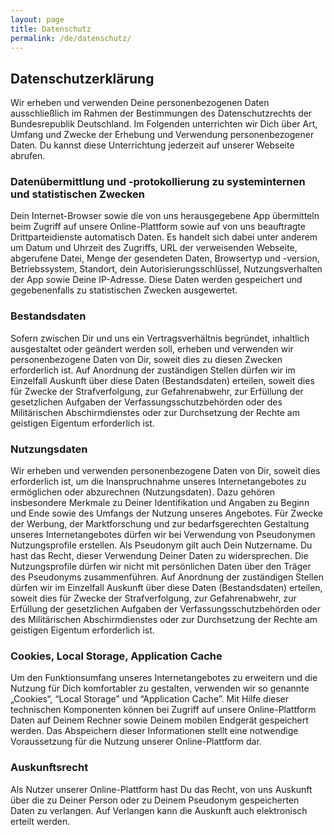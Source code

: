 ```yaml
---
layout: page
title: Datenschutz
permalink: /de/datenschutz/
---
```


## Datenschutzerklärung

Wir erheben und verwenden Deine personenbezogenen Daten ausschließlich im Rahmen der Bestimmungen des 
Datenschutzrechts der Bundesrepublik Deutschland. Im Folgenden unterrichten wir Dich über Art, Umfang und Zwecke der 
Erhebung und Verwendung personenbezogener Daten. Du kannst diese Unterrichtung jederzeit auf unserer Webseite abrufen.

### Datenübermittlung und -protokollierung zu systeminternen und statistischen Zwecken
      
Dein Internet-Browser sowie die von uns herausgegebene App übermitteln beim Zugriff auf unsere Online-Plattform sowie
auf von uns beauftragte Drittparteidienste automatisch Daten. Es handelt sich dabei unter anderem um Datum und 
Uhrzeit des Zugriffs, URL der verweisenden Webseite, abgerufene Datei, Menge der gesendeten Daten, Browsertyp und 
-version, Betriebssystem, Standort, dein Autorisierungsschlüssel, Nutzungsverhalten der App sowie Deine IP-Adresse. 
Diese Daten werden  gespeichert und gegebenenfalls zu statistischen Zwecken ausgewertet.

### Bestandsdaten
Sofern zwischen Dir und uns ein Vertragsverhältnis begründet, inhaltlich ausgestaltet oder geändert werden soll, 
erheben und verwenden wir personenbezogene Daten von Dir, soweit dies zu diesen Zwecken erforderlich ist. Auf 
Anordnung der zuständigen Stellen dürfen wir im Einzelfall Auskunft über diese Daten (Bestandsdaten) erteilen, 
soweit dies für Zwecke der Strafverfolgung, zur Gefahrenabwehr, zur Erfüllung der gesetzlichen Aufgaben der 
Verfassungsschutzbehörden oder des Militärischen Abschirmdienstes oder zur Durchsetzung der Rechte am geistigen 
Eigentum erforderlich ist.

### Nutzungsdaten
Wir erheben und verwenden personenbezogene Daten von Dir, soweit dies erforderlich ist, um die Inanspruchnahme 
unseres Internetangebotes zu ermöglichen oder abzurechnen (Nutzungsdaten). Dazu gehören insbesondere Merkmale zu 
Deiner Identifikation und Angaben zu Beginn und Ende sowie des Umfangs der Nutzung unseres Angebotes. Für Zwecke der 
Werbung, der Marktforschung und zur bedarfsgerechten Gestaltung unseres Internetangebotes dürfen wir bei Verwendung 
von Pseudonymen Nutzungsprofile erstellen. Als Pseudonym gilt auch Dein Nutzername. Du hast das Recht, dieser 
Verwendung Deiner Daten zu widersprechen. Die Nutzungsprofile dürfen wir nicht mit persönlichen Daten über  den
Träger des Pseudonyms zusammenführen. Auf Anordnung der zuständigen Stellen dürfen wir im Einzelfall Auskunft über 
diese Daten (Bestandsdaten) erteilen, soweit dies für Zwecke der Strafverfolgung, zur Gefahrenabwehr, zur Erfüllung 
der gesetzlichen Aufgaben der Verfassungsschutzbehörden oder des Militärischen Abschirmdienstes oder zur Durchsetzung
 der Rechte am geistigen Eigentum erforderlich ist.

### Cookies, Local Storage, Application Cache
Um den Funktionsumfang unseres Internetangebotes zu erweitern und die Nutzung für Dich komfortabler zu gestalten, 
verwenden wir so genannte „Cookies“, “Local Storage” und “Application Cache”. Mit Hilfe dieser technischen 
Komponenten können bei Zugriff auf unsere Online-Plattform Daten auf Deinem Rechner sowie Deinem mobilen Endgerät 
gespeichert werden. Das Abspeichern dieser Informationen stellt eine notwendige Voraussetzung für die Nutzung unserer
Online-Plattform dar.

### Auskunftsrecht
Als Nutzer unserer Online-Plattform hast Du das Recht, von uns Auskunft über die zu Deiner Person oder zu Deinem 
Pseudonym gespeicherten Daten zu verlangen. Auf Verlangen kann die Auskunft auch elektronisch erteilt werden.
